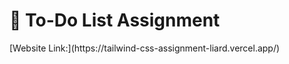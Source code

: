 <h1>📝 To-Do List Assignment</h1>
[Website Link:](https://tailwind-css-assignment-liard.vercel.app/)
